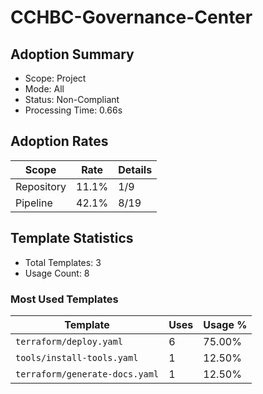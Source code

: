 # CCHBC-Governance-Center

## Adoption Summary

- Scope: Project
- Mode: All
- Status: Non-Compliant
- Processing Time: 0.66s

## Adoption Rates

| Scope | Rate | Details |
|--------|------|---------|
| Repository | 11.1% | 1/9 |
| Pipeline | 42.1% | 8/19 |

## Template Statistics

- Total Templates: 3
- Usage Count: 8

### Most Used Templates

| Template | Uses | Usage % |
|----------|------|---------|
| `terraform/deploy.yaml` | 6 | 75.00% |
| `tools/install-tools.yaml` | 1 | 12.50% |
| `terraform/generate-docs.yaml` | 1 | 12.50% |
